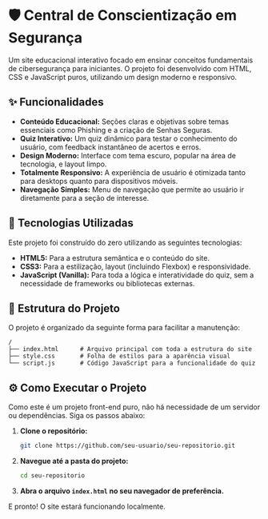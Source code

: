 # 🛡️ Central de Conscientização em Segurança

Um site educacional interativo focado em ensinar conceitos fundamentais de cibersegurança para iniciantes. O projeto foi desenvolvido com HTML, CSS e JavaScript puros, utilizando um design moderno e responsivo.

## ✨ Funcionalidades

  - **Conteúdo Educacional:** Seções claras e objetivas sobre temas essenciais como Phishing e a criação de Senhas Seguras.
  - **Quiz Interativo:** Um quiz dinâmico para testar o conhecimento do usuário, com feedback instantâneo de acertos e erros.
  - **Design Moderno:** Interface com tema escuro, popular na área de tecnologia, e layout limpo.
  - **Totalmente Responsivo:** A experiência de usuário é otimizada tanto para desktops quanto para dispositivos móveis.
  - **Navegação Simples:** Menu de navegação que permite ao usuário ir diretamente para a seção de interesse.

## 🚀 Tecnologias Utilizadas

Este projeto foi construído do zero utilizando as seguintes tecnologias:

  - **HTML5:** Para a estrutura semântica e o conteúdo do site.
  - **CSS3:** Para a estilização, layout (incluindo Flexbox) e responsividade.
  - **JavaScript (Vanilla):** Para toda a lógica e interatividade do quiz, sem a necessidade de frameworks ou bibliotecas externas.

## 📂 Estrutura do Projeto

O projeto é organizado da seguinte forma para facilitar a manutenção:

```
/
├── index.html      # Arquivo principal com toda a estrutura do site
├── style.css       # Folha de estilos para a aparência visual
└── script.js       # Código JavaScript para a funcionalidade do quiz
```

## ⚙️ Como Executar o Projeto

Como este é um projeto front-end puro, não há necessidade de um servidor ou dependências. Siga os passos abaixo:

1.  **Clone o repositório:**
    ```bash
    git clone https://github.com/seu-usuario/seu-repositorio.git
    ```
2.  **Navegue até a pasta do projeto:**
    ```bash
    cd seu-repositorio
    ```
3.  **Abra o arquivo `index.html` no seu navegador de preferência.**

E pronto\! O site estará funcionando localmente.
